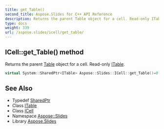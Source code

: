 ```yaml
---
title: get_Table()
second_title: Aspose.Slides for C++ API Reference
description: Returns the parent Table object for a cell. Read-only ITable.
type: docs
weight: 339
url: /aspose.slides/icell/get_table/
---
```

## ICell::get_Table() method


Returns the parent [Table](../../table/) object for a cell. Read-only [ITable](../../itable/).

```cpp
virtual System::SharedPtr<ITable> Aspose::Slides::ICell::get_Table()=0
```

## See Also

* Typedef [SharedPtr](../../../system/sharedptr/)
* Class [ITable](../../itable/)
* Class [ICell](../)
* Namespace [Aspose::Slides](../../)
* Library [Aspose.Slides](../../../)